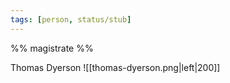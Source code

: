 ```yaml
---
tags: [person, status/stub]
---
```


%% magistrate %%

Thomas Dyerson
![[thomas-dyerson.png|left|200]]